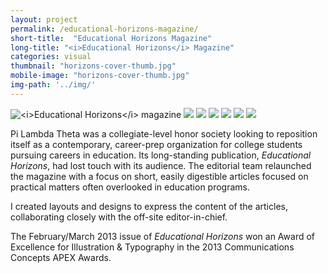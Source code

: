```yaml
---
layout: project
permalink: /educational-horizons-magazine/
short-title:  "Educational Horizons Magazine"
long-title: "<i>Educational Horizons</i> Magazine"
categories: visual
thumbnail: "horizons-cover-thumb.jpg"
mobile-image: "horizons-cover-thumb.jpg"
img-path: '../img/'
---
```

<img src="{{ page.img-path }}/horizons-cover.jpg" alt="<i>Educational Horizons</i> magazine" />
<img src="{{ page.img-path }}/horizons-spread-3.jpg" alt=" " />
<img src="{{ page.img-path }}/horizons-spread-4.jpg" alt=" " />
<img src="{{ page.img-path }}/horizons-spread-5.jpg" alt=" " />
<img src="{{ page.img-path }}/horizons-spread-6.jpg" alt=" " />
<img src="{{ page.img-path }}/horizons-spread-1.jpg" alt=" " />
<img src="{{ page.img-path }}/horizons-spread-2.jpg" alt=" " />


Pi Lambda Theta was a collegiate-level honor society looking to reposition itself as a contemporary, career-prep organization for college students pursuing careers in education. Its long-standing publication, <i>Educational Horizons</i>, had lost touch with its audience. The editorial team relaunched the magazine with a focus on short, easily digestible articles focused on practical matters often overlooked in education programs. 

I created layouts and designs to express the content of the articles, collaborating closely with the off-site editor-in-chief. 

The February/March 2013 issue of <i>Educational Horizons</i> won an Award of Excellence for Illustration & Typography in the 2013 Communications Concepts APEX Awards.




